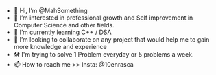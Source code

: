 - 👋 Hi, I’m @MahSomething
- 👀 I’m interested in professional growth and Self improvement in Computer Science and other fields.
- 🌱 I’m currently learning C++ / DSA
- 💞️ I’m looking to collaborate on any project that would help me to gain more knowledge and experience
- 🛠  I'm trying to solve 1 Problem everyday or 5 problems a week.
- 📫 How to reach me >> Insta: @10enrasca

<!---
MahSomething/MahSomething is a ✨ special ✨ repository because its `README.md` (this file) appears on your GitHub profile.
You can click the Preview link to take a look at your changes.
--->
